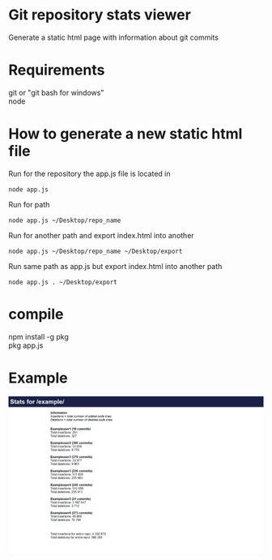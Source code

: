 # Git repository stats viewer 
Generate a static html page with information about git commits 


# Requirements
git or "git bash for windows"  
node 

# How to generate a new static html file
Run for the repository the app.js file is located in
```
node app.js  
```
Run for path
```
node app.js ~/Desktop/repo_name
```
Run for another path and export index.html into another 
```
node app.js ~/Desktop/repo_name ~/Desktop/export
```
Run same path as app.js but export index.html into another path
```
node app.js . ~/Desktop/export
```
# compile
npm install -g pkg  
pkg app.js  
 

# Example
![example](img/example.png)